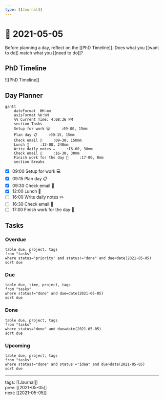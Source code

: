 ```yaml
---
type: [[Journal]]
---
```


# 📆 2021-05-05

Before planning a day, reflect on the [[PhD Timeline]]. Does what you [[want to do]] match what you [[need to do]]?

## PhD Timeline

![[PhD Timeline]]

## Day Planner
```mermaid
gantt
    dateFormat  HH-mm
    axisFormat %H:%M
    %% Current Time: 4:08:36 PM
    section Tasks
    Setup for work 💻     :09-00, 15mm
    Plan day 📋     :09-15, 15mm
    Check email 📧     :09-30, 150mm
    Lunch 🍙     :12-00, 240mm
    Write daily notes ✏️     :16-00, 30mm
    Check email 📧     :16-30, 30mm
    Finish work for the day 🎉     :17-00, 0mm
    section Breaks

```

- [x] 09:00 Setup for work 💻
- [x] 09:15 Plan day 📋
- [x] 09:30 Check email 📧
- [x] 12:00 Lunch 🍙
- [ ] 16:00 Write daily notes ✏️
- [ ] 16:30 Check email 📧
- [ ] 17:00 Finish work for the day 🎉

## Tasks

### Overdue

```dataview
table due, project, tags
from "tasks"
where status="priority" and status!="done" and due<date(2021-05-05)
sort due
```


### Due

```dataview
table due, time, project, tags
from "tasks"
where status!="done" and due=date(2021-05-05)
sort due
```

### Done

```dataview
table due, project, tags
from "tasks"
where status="done" and due=date(2021-05-05)
sort due
```

### Upcoming

```dataview
table due, project, tags
from "tasks"
where status!="done" and status!="idea" and due>date(2021-05-05)
sort due
```

---

tags: [[Journal]]  
prev: [[2021-05-05]]  
next: [[2021-05-05]]  